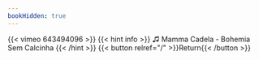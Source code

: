 ```yaml
---
bookHidden: true
---
```


{{< vimeo 643494096 >}}
{{< hint info >}}
♫ Mamma Cadela - Bohemia Sem Calcinha
{{< /hint >}}
{{< button relref="/" >}}Return{{< /button >}}
